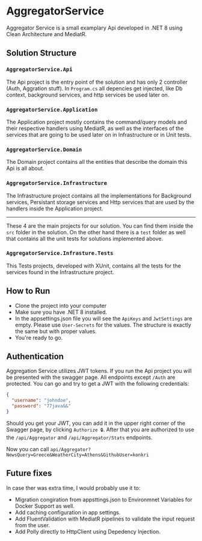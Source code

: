 # AggregatorService

Aggregator Service is a small examplary Api developed in .NET 8 using Clean Architecture and MediatR.

## Solution Structure

### ```AggregatorService.Api```
The Api project is the entry point of the solution and has only 2 controller (Auth, Aggration stuff). In ```Program.cs``` all depencies get injected, like Db context, background services, and http services be used later on.

### ```AggregatorService.Application```
The Application project mostly contains the command/query models and their respective handlers using MediatR, as well as the interfaces of the services that are going to be used later on in Infrastructure or in Unit tests.

### ```AggregatorService.Domain```
The Domain project contains all the entities that describe the domain this Api is all about.

### ```AggregatorService.Infrastructure```
The Infrastructure project contains all the implementations for Background services, Persistant storage services and Http services that are used by the handlers inside the Application project.

---

These 4 are the main projects for our solution. You can find them inside the ```src``` folder in the solution. On the other hand there is a ```test``` folder as well that contains all the unit tests for solutions implemented above.
### ```AggregatorService.Infrasture.Tests```
This Tests projects, developed with XUnit, contains all the tests for the services found in the Infrastructure project.

## How to Run
- Clone the project into your computer
- Make sure you have .NET 8 installed.
- In the appsettings.json file you will see the ```ApiKeys``` and ```JwtSettings``` are empty. Please use ```User-Secrets``` for the values. The structure is exactly the same but with proper values.
- You're ready to go.

## Authentication
Aggregation Service utilizes JWT tokens. If you run the Api project you will be presented with the swagger page. All endpoints except ```/Auth``` are protected. You can go and try to get a JWT with the following credentials:

```json
{
  "username": "johndoe",
  "password": "77java&&"
}
```

Should you get your JWT, you can add it in the upper right corner of the Swagger page, by clicking ```Authorize 🔒```. After that you are authorized to use the ```/api/Aggregator``` and ```/api/Aggregator/Stats``` endpoints.

Now you can call ```api/Aggregator?NewsQuery=Greece&WeatherCity=Athens&GithubUser=konkri```

## Future fixes
In case ther was extra time, I would probably use it to:
- Migration congiration from appsttings.json to Environmnet Variables for Docker Support as well.
- Add caching configuration in app settings.
- Add FluentValidation with MediatR pipelines to validate the input request from the user.
- Add Polly directly to HttpClient using Depedency Injection.
